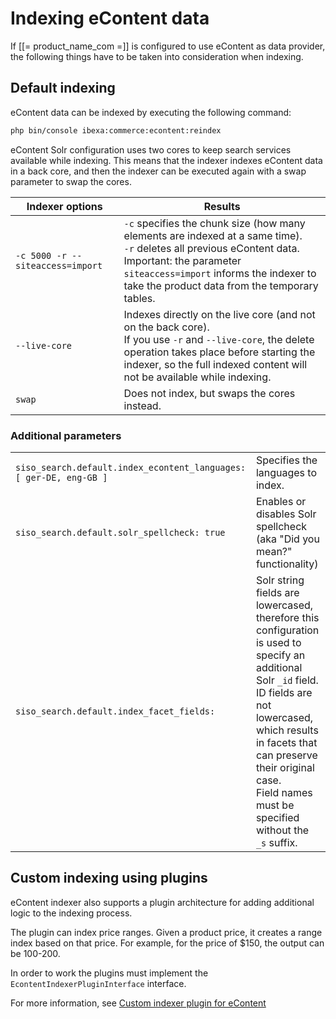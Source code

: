 # Indexing eContent data

If [[= product_name_com =]] is configured to use eContent as data provider, the following things have to be taken into consideration when indexing.

## Default indexing

eContent data can be indexed by executing the following command:

``` bash
php bin/console ibexa:commerce:econtent:reindex
```

eContent Solr configuration uses two cores to keep search services available while indexing.
This means that the indexer indexes eContent data in a back core,
and then the indexer can be executed again with a swap parameter to swap the cores.

|Indexer options|Results|
|--- |--- |
|`-c 5000 -r --siteaccess=import`|`-c` specifies the chunk size (how many elements are indexed at a same time).</br>`-r` deletes all previous eContent data.</br>Important: the parameter `siteaccess=import` informs the indexer to take the product data from the temporary tables.|
|`--live-core`|Indexes directly on the live core (and not on the back core).</br>If you use `-r` and `--live-core`, the delete operation takes place before starting the indexer, so the full indexed content will not be available while indexing.|
|`swap`|Does not index, but swaps the cores instead.|

### Additional parameters

|||
|--- |--- |
|`siso_search.default.index_econtent_languages: [ ger-DE, eng-GB ]`|Specifies the languages to index.|
|`siso_search.default.solr_spellcheck: true`|Enables or disables Solr spellcheck (aka "Did you mean?" functionality)|
|`siso_search.default.index_facet_fields:`|Solr string fields are lowercased, therefore this configuration is used to specify an additional Solr `_id` field.</br>ID fields are not lowercased, which results in facets that can preserve their original case.</br>Field names must be specified without the `_s` suffix.|

## Custom indexing using plugins

eContent indexer also supports a plugin architecture for adding additional logic to the indexing process.

The plugin can index price ranges. Given a product price, it creates a range index based on that price.
For example, for the price of $150, the output can be 100-200.

In order to work the plugins must implement the `EcontentIndexerPluginInterface` interface.

For more information, see [Custom indexer plugin for eContent](../../econtent_cookbook/econtent_search_cookbook/custom_indexer_plugin_for_econtent.md)
